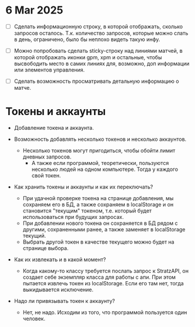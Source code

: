 # 6 Mar 2025

- [ ] Сделать информационную строку, в которой отображать, сколько запросов осталось. Т.к. количество запросов, которые можно слать в день, ограничено, было бы неплохо видеть такую инфу.
- [ ] Можно попробовать сделать sticky-строку над линиями матчей, в которой отображать иконки gpm, xpm и остальные, чтобы высвободить место в самих линиях для, возможно, доп информации или элементов управления.
- [ ] Сделать возможность просматривать детальную информацию о матче.





# Токены и аккаунты

* Добавление токена и аккаунта.

* Возможность добавлять несколько токенов и несколько аккаунтов.
  * Несколько токенов могут пригодиться, чтобы обойти лимит дневных запросов.
    * А также если программой, теоретически, пользуются несколько людей на одном компьютере. Тогда у каждого свой токен.

* Как хранить токены и аккаунты и как их переключать?
  * При удачной проверке токена на странице добавления, мы сохраняем его в БД, а также сохраняем в localStorage и он становится "текущим" токеном, т.е. который будет использоваться при будущих запросах.
  * При добавлении нового токена он сохраняется в БД рядом с другими, сохраненными ранее, а также заменяет в localStorage текущий.
  * Выбрать другой токен в качестве текущего можно будет на странице выбора.
* Как их извлекать и в какой момент?
  * Когда какому-то классу требуется послать запрос к StratzAPI, он создает себе экземпляр класса для работы с апи. При этом пытается извлечь токен из localStorage. Если его там нет, тогда выкидывается исключение.

* Надо ли привязывать токен к аккаунту?

  * Нет, не надо. Исходим из того, что программой пользуется один человек.


